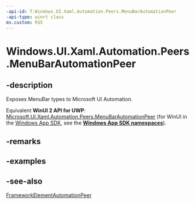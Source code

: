 ```yaml
---
-api-id: T:Windows.UI.Xaml.Automation.Peers.MenuBarAutomationPeer
-api-type: winrt class
ms.custom: RS5
---
```


<!-- Class syntax.
public class MenuBarAutomationPeer : FrameworkElementAutomationPeer, FrameworkElementAutomationPeer
-->

# Windows.UI.Xaml.Automation.Peers.MenuBarAutomationPeer

## -description

Exposes MenuBar types to Microsoft UI Automation.

Equivalent **WinUI 2 API for UWP**: [Microsoft.UI.Xaml.Automation.Peers.MenuBarAutomationPeer](/windows/winui/api/microsoft.ui.xaml.automation.peers.menubarautomationpeer) (for WinUI in the [Windows App SDK](/windows/apps/windows-app-sdk/), see the **[Windows App SDK namespaces](/windows/windows-app-sdk/api/winrt/)**).

## -remarks

## -examples

## -see-also

[FrameworkElementAutomationPeer](frameworkelementautomationpeer.md)
